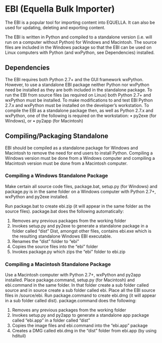 # EBI (Equella Bulk Importer)
The EBI is a popular tool for importing content into EQUELLA. It can also be used for updating, deleting and exporting content. 

The EBI is written in Python and compiled to a standalone version (i.e. will run on a computer without Python) for Windows and Macintosh. The source files are included in the Windows package so that the EBI can be used on Linux computers with Python (and wxPython, see Dependencies) installed.

## Dependencies
The EBI requires both Python 2.7+ and the GUI framework wxPython. However, to use a standalone EBI package neither Python nor wxPython need be installed as they are both included in the standalone package. To run the EBI from source files (as required on Linux) both Python 2.7+ and wxPython must be installed.
To make modifications to and test EBI Python 2.7.x and wxPython must be installed on the developer’s workstation. To compile the EBI as a standalone package then, as well as Python 2.7.x and wxPython, one of the following is required on the workstation:
•	py2exe (for Windows), or
•	py2app (for Macintosh)

## Compiling/Packaging Standalone
EBI should be compiled as a standalone package for Windows and Macintosh to remove the need for end users to install Python. Compiling a Windows version must be done from a Windows computer and compiling a Macintosh version must be done from a Macintosh computer.

### Compiling a Windows Standalone Package
Make certain all source code files, package.bat, setup.py (for Windows) and package.py is in the same folder on a Windows computer with Python 2.7+, wxPython and py2exe installed.

Run package.bat to create ebi.zip (it will appear in the same folder as the source files).
package.bat does the following automatically:
1.	Removes any previous packages from the working folder
2.	 Invokes setup.py and py2exe to generate a standalone package in a folder called “dist” Dist, amongst other files, contains ebi.exe which is the resulting standalone Windows EBI executable.
3.	Renames the “dist” folder to “ebi”
4.	Copies the source files into the “ebi” folder
5.	Invokes package.py which zips the “ebi” folder to ebi.zip

### Compiling a Macintosh Standalone Package
Use a Macintosh computer with Python 2.7+, wxPython and py2app installed. Place package.command, setup.py (for Macintosh) and ebi.command in the same folder. In that folder create a sub folder called source and in source create a sub folder called ebi. Place all the EBI source files in /source/ebi.
Run package.command to create ebi.dmg (it will appear in a sub folder called dist).
package.command does the following:
1.	Removes any previous packages from the working folder
2.	Invokes setup.py and py2app to generate a standalone app package called “ebi.app” in a folder called “dist”
3.	Copies the image files and ebi.command into the “ebi.app” package
4.	Creates a DMG called ebi.dmg in the “dist” folder from ebi.app (by using hdituil) 



